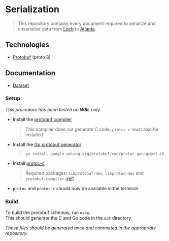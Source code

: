 # Serialization

> This repository contains every document required to serialize and unserialize data from [Loch](https://github.com/SAMuCaptE/loch) to [Atlanta](https://github.com/SAMuCaptE/atlanta).

## Technologies

- [Protobuf](https://protobuf.dev) (proto 3)

## Documentation

- [Dataset](docs/dataset.md)

### Setup

_This procedure has been tested on **WSL** only._

- Install the [protobuf compiler](https://protobuf.dev/downloads/)
  > This compiler does not generate C code, `protoc-c` must also be installed
- Install the [Go protobuf generator](https://pkg.go.dev/google.golang.org/protobuf/cmd/protoc-gen-go)
  > `go install google.golang.org/protobuf/cmd/protoc-gen-go@v1.28`
- Install [protoc-c](https://github.com/protobuf-c/protobuf-c?tab=readme-ov-file#building)
  > Required packages: `libprotobuf-dev`, `libprotoc-dev` and `protobuf-compiler` ([ref](https://stackoverflow.com/questions/55853361/error-package-requirements-libprotobuf-c-1-0-1-were-not-met))
- `protoc` and `protoc-c` should now be available in the terminal

### Build

To build the protobuf schemas, run `make`.<br/>
This should generate the C and Go code in the `out` directory.

_These files should be generated once and committed in the appropriate repository._
